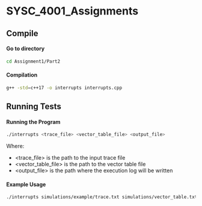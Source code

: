 # SYSC_4001_Assignments

## Compile
#### Go to directory
```bash
cd Assignment1/Part2
```

#### Compilation
```bash
g++ -std=c++17 -o interrupts interrupts.cpp
```

## Running Tests

#### Running the Program

```bash
./interrupts <trace_file> <vector_table_file> <output_file>
```

Where:
- <trace_file> is the path to the input trace file
- <vector_table_file> is the path to the vector table file
- <output_file> is the path where the execution log will be written

#### Example Usage
```bash
./interrupts simulations/example/trace.txt simulations/vector_table.txt simulations/example/execution.txt
```